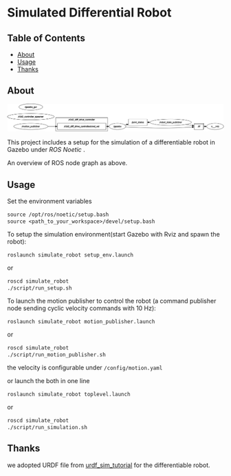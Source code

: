 # Simulated Differential Robot

## Table of Contents

- [About](#about) <!-- - [Getting Started](#getting_started) -->
- [Usage](#usage)
- [Thanks](#Thanks)

## About <a name = "about"></a>

![ROS Node Graph](doc/rosgraph.png)

This project includes a setup for the simulation of a differentiable robot in Gazebo under _ROS Noetic_ .

An overview of ROS node graph as above.


## Usage <a name = "usage"></a>

Set the environment variables
```
source /opt/ros/noetic/setup.bash
source <path_to_your_workspace>/devel/setup.bash
```
To setup the simulation environment(start Gazebo with Rviz and spawn the robot):
```
roslaunch simulate_robot setup_env.launch
```
or 
```
roscd simulate_robot
./script/run_setup.sh
```
To launch the motion publisher to control the robot (a command publisher node sending cyclic velocity commands with 10 Hz):

```
roslaunch simulate_robot motion_publisher.launch 
```
or 
```
roscd simulate_robot
./script/run_motion_publisher.sh
```

the velocity is configurable under ```/config/motion.yaml```

or launch the both in one line

 ``` 
 roslaunch simulate_robot toplevel.launch
 ```
 or 
 ```
 roscd simulate_robot
 ./script/run_simulation.sh
 ```

## Thanks <a name = "Thanks"></a>

we adopted URDF file from [urdf_sim_tutorial](https://github.com/ros/urdf_sim_tutorial) for the differentiable robot.

 
